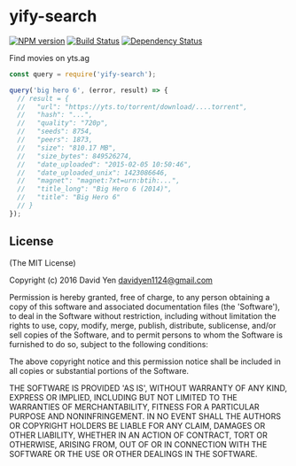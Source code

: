 yify-search
==========
[![NPM version](https://badge.fury.io/js/yify-search.svg)](http://badge.fury.io/js/yify-search)
[![Build Status](https://travis-ci.org/davidyen1124/yify-query.svg?branch=master)](https://travis-ci.org/davidyen1124/yify-query)
[![Dependency Status](https://david-dm.org/davidyen1124/yify-query.svg)](https://david-dm.org/davidyen1124/yify-query)

Find movies on yts.ag


``` javascript
const query = require('yify-search');

query('big hero 6', (error, result) => {
  // result = {
  //   "url": "https://yts.to/torrent/download/....torrent",
  //   "hash": "...",
  //   "quality": "720p",
  //   "seeds": 8754,
  //   "peers": 1873,
  //   "size": "810.17 MB",
  //   "size_bytes": 849526274,
  //   "date_uploaded": "2015-02-05 10:50:46",
  //   "date_uploaded_unix": 1423086646,
  //   "magnet": "magnet:?xt=urn:btih:...",
  //   "title_long": "Big Hero 6 (2014)",
  //   "title": "Big Hero 6"
  // }
});
```


License
-------
(The MIT License)

Copyright (c) 2016 David Yen <davidyen1124@gmail.com>

Permission is hereby granted, free of charge, to any person obtaining a copy of this software and associated documentation files (the 'Software'), to deal in the Software without restriction, including without limitation the rights to use, copy, modify, merge, publish, distribute, sublicense, and/or sell copies of the Software, and to permit persons to whom the Software is furnished to do so, subject to the following conditions:

The above copyright notice and this permission notice shall be included in all copies or substantial portions of the Software.

THE SOFTWARE IS PROVIDED 'AS IS', WITHOUT WARRANTY OF ANY KIND, EXPRESS OR IMPLIED, INCLUDING BUT NOT LIMITED TO THE WARRANTIES OF MERCHANTABILITY, FITNESS FOR A PARTICULAR PURPOSE AND NONINFRINGEMENT. IN NO EVENT SHALL THE AUTHORS OR COPYRIGHT HOLDERS BE LIABLE FOR ANY CLAIM, DAMAGES OR OTHER LIABILITY, WHETHER IN AN ACTION OF CONTRACT, TORT OR OTHERWISE, ARISING FROM, OUT OF OR IN CONNECTION WITH THE SOFTWARE OR THE USE OR OTHER DEALINGS IN THE SOFTWARE.
